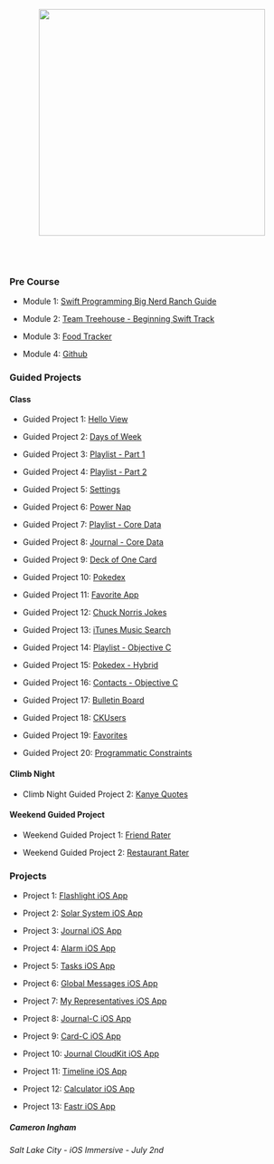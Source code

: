 <br/><br/>
<p align="center"><a href="https://devmountain.com/">
  <img width="400" src="https://user-images.githubusercontent.com/2769158/43698844-4d25d832-9909-11e8-89db-b7b3bcd6c679.png">
</a></p>
<br/><br/>

### Pre Course
- Module 1: [Swift Programming Big Nerd Ranch Guide](https://github.com/Camji55/DevMtn-iOS20/tree/master/Pre%20Course/Swift%20Programming%20Big%20Nerd%20Ranch%20Guide)

- Module 2: [Team Treehouse - Beginning Swift Track](https://teamtreehouse.com/camji55)

- Module 3: [Food Tracker](https://github.com/Camji55/DevMtn-iOS20/tree/master/Pre%20Course/Food%20Tracker)

- Module 4: [Github](https://github.com/Camji55/DevMtn-iOS20)

### Guided Projects
#### Class
- Guided Project 1: [Hello View](https://github.com/Camji55/DevMtn-iOS20/tree/master/Guided%20Projects/Hello%20View)

- Guided Project 2: [Days of Week](https://github.com/Camji55/DevMtn-iOS20/tree/master/Guided%20Projects/Days%20of%20Week)

- Guided Project 3: [Playlist - Part 1](https://github.com/Camji55/DevMtn-iOS20/tree/master/Guided%20Projects/Playlist%20-%20Part%201)

- Guided Project 4: [Playlist - Part 2](https://github.com/Camji55/DevMtn-iOS20/tree/master/Guided%20Projects/Playlist%20-%20Part%202)

- Guided Project 5: [Settings](https://github.com/Camji55/DevMtn-iOS20/tree/master/Guided%20Projects/Settings)

- Guided Project 6: [Power Nap](https://github.com/Camji55/DevMtn-iOS20/tree/master/Guided%20Projects/Power%20Nap)

- Guided Project 7: [Playlist - Core Data](https://github.com/Camji55/DevMtn-iOS20/tree/master/Guided%20Projects/Playlist%20-%20CoreData)

- Guided Project 8: [Journal - Core Data](https://github.com/Camji55/DevMtn-iOS20/tree/master/Guided%20Projects/Journal)

- Guided Project 9: [Deck of One Card](https://github.com/Camji55/DevMtn-iOS20/tree/master/Guided%20Projects/Deck%20of%20One%20Card)

- Guided Project 10: [Pokedex](https://github.com/Camji55/DevMtn-iOS20/tree/master/Guided%20Projects/Pokedex)

- Guided Project 11: [Favorite App](https://github.com/Camji55/DevMtn-iOS20/tree/master/Guided%20Projects/Favorite%20App)

- Guided Project 12: [Chuck Norris Jokes](https://github.com/Camji55/DevMtn-iOS20/tree/master/Guided%20Projects/Chuck%20Norris%20Jokes)

- Guided Project 13: [iTunes Music Search](https://github.com/Camji55/DevMtn-iOS20/tree/master/Guided%20Projects/iTunes%20Search)

- Guided Project 14: [Playlist - Objective C](https://github.com/Camji55/DevMtn-iOS20/tree/master/Guided%20Projects/Playlist%20-%20Objective%20C)

- Guided Project 15: [Pokedex - Hybrid](https://github.com/Camji55/DevMtn-iOS20/tree/master/Guided%20Projects/Pokedex%20-%20Hybrid)

- Guided Project 16: [Contacts - Objective C](https://github.com/Camji55/DevMtn-iOS20/tree/master/Guided%20Projects/ContactsC)

- Guided Project 17: [Bulletin Board](https://github.com/Camji55/DevMtn-iOS20/tree/master/Guided%20Projects/Bulletin%20Board)

- Guided Project 18: [CKUsers](https://github.com/Camji55/DevMtn-iOS20/tree/master/Guided%20Projects/CKUsers)

- Guided Project 19: [Favorites](https://github.com/Camji55/DevMtn-iOS20/tree/master/Guided%20Projects/Favorites)

- Guided Project 20: [Programmatic Constraints](https://github.com/Camji55/DevMtn-iOS20/tree/master/Guided%20Projects/ProgrammaticConstrainsts)

#### Climb Night
- Climb Night Guided Project 2: [Kanye Quotes](https://github.com/Camji55/DevMtn-iOS20/tree/master/Guided%20Projects/Kanye%20Quotes)

#### Weekend Guided Project
- Weekend Guided Project 1: [Friend Rater](https://github.com/Camji55/DevMtn-iOS20/tree/master/Guided%20Projects/FriendRater)

- Weekend Guided Project 2: [Restaurant Rater](https://github.com/Camji55/DevMtn-iOS20/tree/master/Guided%20Projects/RestaurantRater)

### Projects
- Project 1: [Flashlight iOS App](https://github.com/Camji55/Flashlight-iOS)

- Project 2: [Solar System iOS App](https://github.com/Camji55/Solar-System-iOS)

- Project 3: [Journal iOS App](https://github.com/Camji55/Journal-iOS)

- Project 4: [Alarm iOS App](https://github.com/Camji55/Alarm-iOS)

- Project 5: [Tasks iOS App](https://github.com/Camji55/Tasks-iOS)

- Project 6: [Global Messages iOS App](https://github.com/Camji55/Global-Messages-iOS)

- Project 7: [My Representatives iOS App](https://github.com/Camji55/My-Representatives-iOS)

- Project 8: [Journal-C iOS App](https://github.com/Camji55/Journal-C-iOS)

- Project 9: [Card-C iOS App](https://github.com/Camji55/Card-C-iOS)

- Project 10: [Journal CloudKit iOS App](https://github.com/Camji55/Journal-CloudKit-iOS)

- Project 11: [Timeline iOS App](https://github.com/Camji55/Timeline-iOS)

- Project 12: [Calculator iOS App](https://github.com/Camji55/Calculator-iOS)

- Project 13: [Fastr iOS App](https://github.com/Camji55/Fastr)

##### Cameron Ingham
###### Salt Lake City - iOS Immersive - July 2nd